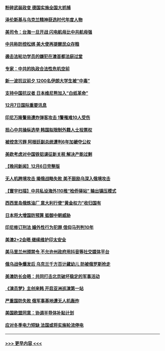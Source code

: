 #### [粉碎武装政变 德国实施全国大抓捕](../pages/prog202/a103592749.md?t=12080150) 
#### [泽伦斯基与乌克兰精神获选时代年度人物](../pages/prog202/a103592720.md?t=12080150) 
#### [美司令：台海一旦开战 闪电航母比中共航母强](../pages/prog202/a103592717.md?t=12080150) 
#### [中共称防控松绑 美大使再提醒民众存粮](../pages/prog202/a103592702.md?t=12080150) 
#### [袭击法轮功学员的嫌犯在澳首都法庭过堂](../pages/prog202/a103592693.md?t=12080150) 
#### [专家：中共的执政合法性危机空前](../pages/prog202/a103592567.md?t=12080150) 
#### [新一波抗议前夕 1200名伊朗大学生被“中毒”](../pages/prog202/a103592570.md?t=12080150) 
#### [支持中国抗议者 日本维尼熊加入“白纸革命”](../pages/prog202/a103592573.md?t=12080150) 
#### [12月7日国际重要讯息](../pages/prog202/a103592580.md?t=12080150) 
#### [印尼万隆警局遭炸弹客攻击 1警罹难10人受伤](../pages/prog202/a103592489.md?t=12080150) 
#### [担心中共操纵选举 韩国拟限制外籍人士投票权](../pages/prog202/a103592542.md?t=12080150) 
#### [被控贪污罪 阿根廷副总统遭判6年加褫夺公权](../pages/prog202/a103592478.md?t=12080150) 
#### [美欧考虑对中国铁铝课征新关税 解决产能过剩](../pages/prog202/a103592380.md?t=12080150) 
#### [【晚间新闻】12月6日完整版](../pages/prog202/a103592368.md?t=12080150) 
#### [无人机跨境攻击 揭俄战略失败 美不鼓励乌深入俄境攻击](../pages/prog202/a103592338.md?t=12080150) 
#### [【寰宇扫描】中共私设海外110推“检侨驿站” 输出镇压模式](../pages/prog202/a103592391.md?t=12080150) 
#### [西西里岛俄炼油厂 意大利行使“黄金权力”收归国有](../pages/prog202/a103592298.md?t=12080150) 
#### [日本将大增国防预算 抵御中朝威胁](../pages/prog202/a103592210.md?t=12080150) 
#### [印尼修订刑法 婚外性行为犯罪 信仰马列判10年](../pages/prog202/a103592214.md?t=12080150) 
#### [美澳2+2会晤 继续维护印太安全](../pages/prog202/a103592205.md?t=12080150) 
#### [美马里兰州颁禁令 不允许州政府用抖音等社交媒体平台](../pages/prog202/a103592155.md?t=12080150) 
#### [俄乌战争爆发后 乌克兰千方百计藏幼儿  防被俄罗斯抢走](../pages/prog202/a103592130.md?t=12080150) 
#### [美澳防长会晤：共同打击北京破坏稳定的军事活动](../pages/prog202/a103591955.md?t=12080150) 
#### [《演员梦》主创来韩 开启亚洲巡演第一站](../pages/prog202/a103591964.md?t=12080150) 
#### [严重国防失败 俄军事基地遭无人机轰炸](../pages/prog202/a103591929.md?t=12080150) 
#### [美国欧盟同意：协调半导体补贴计划](../pages/prog202/a103591959.md?t=12080150) 
#### [应对冬季电力短缺 法国或将实施轮流停电](../pages/prog202/a103591837.md?t=12080150) 

----
#### [ >>> 更早内容 <<< ](../indexes/prog202-earlier.md)
